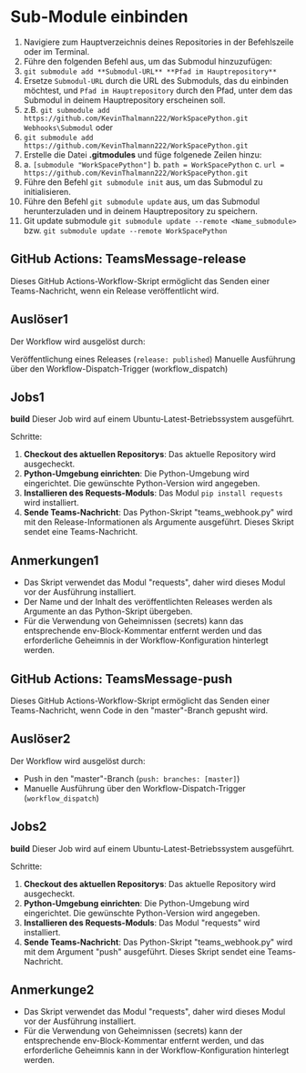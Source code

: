 # Sub-Module einbinden

01. Navigiere zum Hauptverzeichnis deines Repositories in der Befehlszeile oder im Terminal.
02. Führe den folgenden Befehl aus, um das Submodul hinzuzufügen:
03. `git submodule add **Submodul-URL** **Pfad im Hauptrepository**`
04. Ersetze `Submodul-URL` durch die URL des Submoduls, das du einbinden möchtest, und `Pfad im Hauptrepository` durch den Pfad, unter dem das Submodul in deinem Hauptrepository erscheinen soll.
05. z.B. `git submodule add https://github.com/KevinThalmann222/WorkSpacePython.git Webhooks\Submodul` oder
06. `git submodule add https://github.com/KevinThalmann222/WorkSpacePython.git`
07. Erstelle die Datei **.gitmodules** und füge folgenede Zeilen hinzu:
08. a. `[submodule "WorkSpacePython"]`
   b. `path = WorkSpacePython`
   c. `url = https://github.com/KevinThalmann222/WorkSpacePython.git`
09. Führe den Befehl `git submodule init` aus, um das Submodul zu initialisieren.
10. Führe den Befehl `git submodule update` aus, um das Submodul herunterzuladen und in deinem Hauptrepository zu speichern.
11. Git update submodule `git submodule update --remote <Name_submodule>` bzw. `git submodule update --remote WorkSpacePython`

## GitHub Actions: TeamsMessage-release

Dieses GitHub Actions-Workflow-Skript ermöglicht das Senden einer Teams-Nachricht, wenn ein Release veröffentlicht wird.

## Auslöser1

Der Workflow wird ausgelöst durch:

Veröffentlichung eines Releases (`release: published`)
Manuelle Ausführung über den Workflow-Dispatch-Trigger (workflow_dispatch)

## Jobs1

**build**
Dieser Job wird auf einem Ubuntu-Latest-Betriebssystem ausgeführt.

Schritte:

1. **Checkout des aktuellen Repositorys**: Das aktuelle Repository wird ausgecheckt.
2. **Python-Umgebung einrichten**: Die Python-Umgebung wird eingerichtet. Die gewünschte Python-Version wird angegeben.
3. **Installieren des Requests-Moduls**: Das Modul `pip install requests` wird installiert.
4. **Sende Teams-Nachricht**: Das Python-Skript "teams_webhook.py" wird mit den Release-Informationen als Argumente ausgeführt. Dieses Skript sendet eine Teams-Nachricht.

## Anmerkungen1

- Das Skript verwendet das Modul "requests", daher wird dieses Modul vor der Ausführung installiert.
- Der Name und der Inhalt des veröffentlichten Releases werden als Argumente an das Python-Skript übergeben.
- Für die Verwendung von Geheimnissen (secrets) kann das entsprechende env-Block-Kommentar entfernt werden und das erforderliche Geheimnis in der Workflow-Konfiguration hinterlegt werden.

## GitHub Actions: TeamsMessage-push

Dieses GitHub Actions-Workflow-Skript ermöglicht das Senden einer Teams-Nachricht, wenn Code in den "master"-Branch gepusht wird.

## Auslöser2

Der Workflow wird ausgelöst durch:

- Push in den "master"-Branch (`push: branches: [master]`)
- Manuelle Ausführung über den Workflow-Dispatch-Trigger (`workflow_dispatch`)

## Jobs2

**build**
Dieser Job wird auf einem Ubuntu-Latest-Betriebssystem ausgeführt.

Schritte:

1. **Checkout des aktuellen Repositorys**: Das aktuelle Repository wird ausgecheckt.
2. **Python-Umgebung einrichten**: Die Python-Umgebung wird eingerichtet. Die gewünschte Python-Version wird angegeben.
3. **Installieren des Requests-Moduls**: Das Modul "requests" wird installiert.
4. **Sende Teams-Nachricht**: Das Python-Skript "teams_webhook.py" wird mit dem Argument "push" ausgeführt. Dieses Skript sendet eine Teams-Nachricht.

## Anmerkunge2

- Das Skript verwendet das Modul "requests", daher wird dieses Modul vor der Ausführung installiert.
- Für die Verwendung von Geheimnissen (secrets) kann der entsprechende env-Block-Kommentar entfernt werden, und das erforderliche Geheimnis kann in der Workflow-Konfiguration hinterlegt werden.
